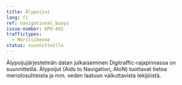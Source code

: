 ```yaml
---
title: Älypoijut
lang: fi
ref: navigational_buoys
issue-number: DPO-442
traffictypes:
  - Meriliikenne
status: suunnitteilla
---
```


Älypoijujärjestelmän datan julkaiseminen Digitraffic-rajapinnassa on suunnitteilla. Älypoijut (Aids to Navigation, AtoN) tuottavat tietoa meriolosuhteista ja mm. veden laatuun vaikuttavista tekijöistä.

